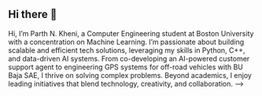 ## Hi there 👋

<!--
**parthnkheni/parthnkheni** is a ✨ _special_ ✨ repository because its `README.md` (this file) appears on your GitHub profile.
-->

Hi, I’m Parth N. Kheni, a Computer Engineering student at Boston University with a concentration on Machine Learning. 
I’m passionate about building scalable and efficient tech solutions, leveraging my skills in Python, C++, and data-driven AI systems. 
From co-developing an AI-powered customer support agent to engineering GPS systems for off-road vehicles with BU Baja SAE, I thrive on solving complex problems. 
Beyond academics, I enjoy leading initiatives that blend technology, creativity, and collaboration.
-->

